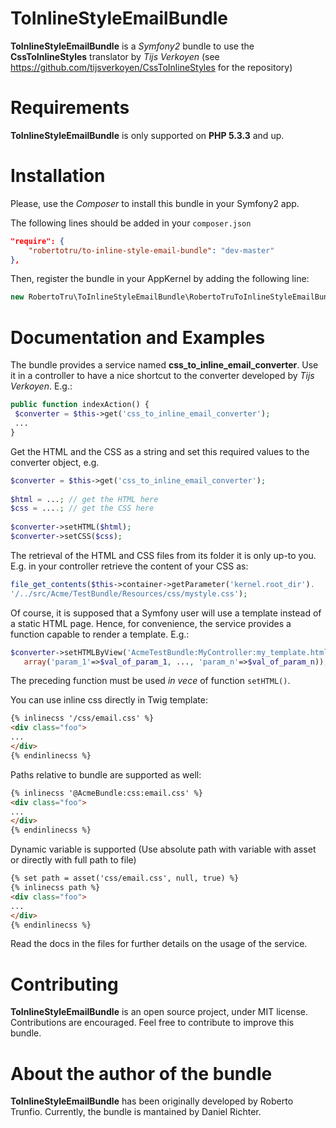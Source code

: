 ToInlineStyleEmailBundle
========================

**ToInlineStyleEmailBundle** is a _Symfony2_ bundle to use the **CssToInlineStyles** translator by _Tijs Verkoyen_ (see
https://github.com/tijsverkoyen/CssToInlineStyles for the repository)

Requirements
============
**ToInlineStyleEmailBundle** is only supported on **PHP 5.3.3** and up.

Installation
============
Please, use the _Composer_ to install this bundle in your Symfony2 app. 

The following lines should be added in your ```composer.json```

``` json
"require": {
    "robertotru/to-inline-style-email-bundle": "dev-master"
},
```

Then, register the bundle in your AppKernel by adding the following line:

``` php
new RobertoTru\ToInlineStyleEmailBundle\RobertoTruToInlineStyleEmailBundle(),
```

Documentation and Examples
==========================
The bundle provides a service named **css_to_inline_email_converter**. Use it in a controller to have a nice shortcut to the 
converter developed by _Tijs Verkoyen_. E.g.:

``` php
public function indexAction() { 
 $converter = $this->get('css_to_inline_email_converter');
 ...
}
```

Get the HTML and the CSS as a string and set this required values to the converter object, e.g.

``` php
$converter = $this->get('css_to_inline_email_converter');
 
$html = ...; // get the HTML here
$css = ....; // get the CSS here
      
$converter->setHTML($html);
$converter->setCSS($css);
```

The retrieval of the HTML and CSS files from its folder it is only up-to you. E.g. in your controller retrieve the content of your CSS as:

``` php
file_get_contents($this->container->getParameter('kernel.root_dir').
'/../src/Acme/TestBundle/Resources/css/mystyle.css');
```

Of course, it is supposed that a Symfony user will use a template instead of a static HTML page. Hence, 
for convenience, the service provides a function capable to render a template. E.g.:

``` php
$converter->setHTMLByView('AcmeTestBundle:MyController:my_template.html.twig', 
   array('param_1'=>$val_of_param_1, ..., 'param_n'=>$val_of_param_n));
```

The preceding function must be used _in vece_ of function ```setHTML()```.

You can use inline css directly in Twig template:

``` html
{% inlinecss '/css/email.css' %}
<div class="foo">
...
</div>
{% endinlinecss %}
```

Paths relative to bundle are supported as well:

``` html
{% inlinecss '@AcmeBundle:css:email.css' %}
<div class="foo">
...
</div>
{% endinlinecss %}
```
Dynamic variable is supported (Use absolute path with variable with asset or directly with full path to file)

``` html
{% set path = asset('css/email.css', null, true) %}
{% inlinecss path %}
<div class="foo">
...
</div>
{% endinlinecss %}
```

Read the docs in the files for further details on the usage of the service. 

Contributing
============
**ToInlineStyleEmailBundle** is an open source project, under MIT license. Contributions are encouraged. 
Feel free to contribute to improve this bundle.

About the author of the bundle
==============================
**ToInlineStyleEmailBundle** has been originally developed by Roberto Trunfio. Currently, the bundle is mantained by Daniel Richter.
